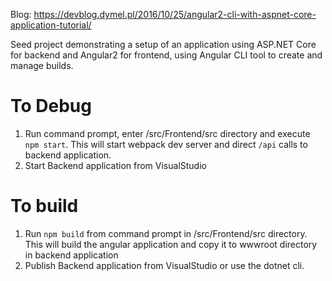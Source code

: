 Blog: https://devblog.dymel.pl/2016/10/25/angular2-cli-with-aspnet-core-application-tutorial/

Seed project demonstrating a setup of an application using ASP.NET Core for backend and Angular2 for frontend, using Angular CLI tool to create and manage builds. 

# To Debug
1. Run command prompt, enter /src/Frontend/src directory and execute `npm start`. This will start webpack dev server and direct `/api` calls to backend application. 
1. Start Backend application from VisualStudio

# To build 
1. Run `npm build` from command prompt in /src/Frontend/src directory. This will build the angular application and copy it to wwwroot directory in backend application
1. Publish Backend application from VisualStudio or use the dotnet cli. 